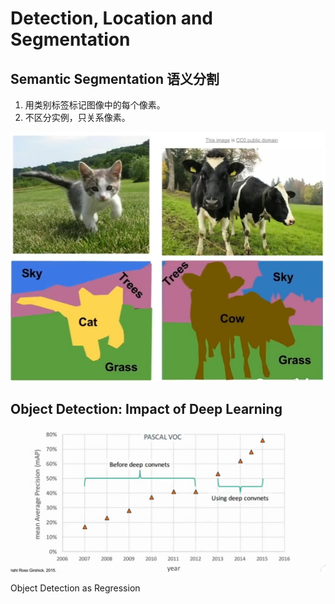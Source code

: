 # Detection, Location and Segmentation

## Semantic Segmentation 语义分割

1. 用类别标签标记图像中的每个像素。
2. 不区分实例，只关系像素。

![image-20230910112558788](images/image-20230910112558788.png)

## Object Detection: Impact of Deep Learning 

![image-20230910141433059](images/image-20230910141433059.png)

Object Detection as Regression



